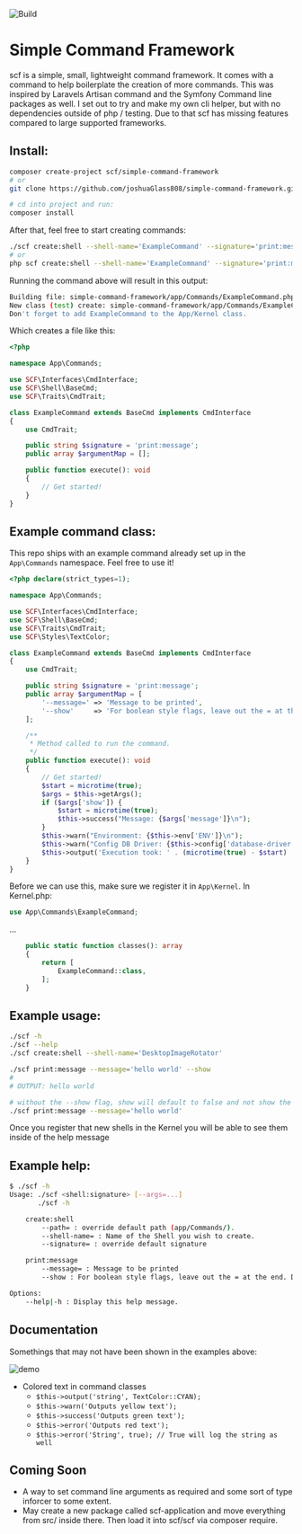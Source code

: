 ![Build](https://github.com/joshuaGlass808/simple-command-framework/workflows/Build/badge.svg)

# Simple Command Framework
scf is a simple, small, lightweight command framework. It comes with a command to help boilerplate the creation of more commands.
This was inspired by Laravels Artisan command and the Symfony Command line packages as well. I set out to
try and make my own cli helper, but with no dependencies outside of php / testing. Due to that scf has missing features compared to large supported frameworks.

## Install:
```bash
composer create-project scf/simple-command-framework
# or
git clone https://github.com/joshuaGlass808/simple-command-framework.git

# cd into project and run:
composer install
```

After that, feel free to start creating commands:
```sh
./scf create:shell --shell-name='ExampleCommand' --signature='print:message'
# or
php scf create:shell --shell-name='ExampleCommand' --signature='print:message'
```
Running the command above will result in this output:
```sh
Building file: simple-command-framework/app/Commands/ExampleCommand.php
New class (test) create: simple-command-framework/app/Commands/ExampleCommand.php
Don't forget to add ExampleCommand to the App/Kernel class.
```
Which creates a file like this:
```php
<?php

namespace App\Commands;

use SCF\Interfaces\CmdInterface;
use SCF\Shell\BaseCmd;
use SCF\Traits\CmdTrait;

class ExampleCommand extends BaseCmd implements CmdInterface
{
    use CmdTrait;

    public string $signature = 'print:message';
    public array $argumentMap = [];

    public function execute(): void
    {
        // Get started!
    }
}
```
## Example command class:
This repo ships with an example command already set up in the `App\Commands` namespace.
Feel free to use it!
```php
<?php declare(strict_types=1);

namespace App\Commands;

use SCF\Interfaces\CmdInterface;
use SCF\Shell\BaseCmd;
use SCF\Traits\CmdTrait;
use SCF\Styles\TextColor;

class ExampleCommand extends BaseCmd implements CmdInterface
{
    use CmdTrait;

    public string $signature = 'print:message';
    public array $argumentMap = [
        '--message=' => 'Message to be printed',
        '--show'     => 'For boolean style flags, leave out the = at the end. Default is false unless used'
    ];

    /**
     * Method called to run the command.
     */
    public function execute(): void
    {
        // Get started!
        $start = microtime(true);
        $args = $this->getArgs();
        if ($args['show']) {
            $start = microtime(true);
            $this->success("Message: {$args['message']}\n");
        }
        $this->warn("Environment: {$this->env['ENV']}\n");
        $this->warn("Config DB Driver: {$this->config['database-driver']}\n");
        $this->output('Execution took: ' . (microtime(true) - $start) . " seconds\n", TextColor::CYAN);
    }
}
```
Before we can use this, make sure we register it in `App\Kernel`.
In Kernel.php:
```php
use App\Commands\ExampleCommand;
```
...
```php
    public static function classes(): array
    {
        return [
            ExampleCommand::class,
        ];
    }
```

## Example usage:
```sh
./scf -h
./scf --help
./scf create:shell --shell-name='DesktopImageRotator'

./scf print:message --message='hello world' --show
#
# OUTPUT: hello world

# without the --show flag, show will default to false and not show the message
./scf print:message --message='hello world'

```
Once you register that new shells in the Kernel you will be able to see them inside of the help message

## Example help:
```sh
$ ./scf -h
Usage: ./scf <shell:signature> [--args=...]
       ./scf -h

    create:shell
        --path= : override default path (app/Commands/).
        --shell-name= : Name of the Shell you wish to create.
        --signature= : override default signature

    print:message
        --message= : Message to be printed
        --show : For boolean style flags, leave out the = at the end. Default is false unless used

Options:
    --help|-h : Display this help message.
```

## Documentation
Somethings that may not have been shown in the examples above:

![demo](https://user-images.githubusercontent.com/10493764/84108904-35448580-a9d6-11ea-8fd3-cb435d6baa4d.png)

* Colored text in command classes
    * `$this->output('string', TextColor::CYAN);`
    * `$this->warn('Outputs yellow text');`
    * `$this->success('Outputs green text');`
    * `$this->error('Outputs red text');`
    * `$this->error('String', true); // True will log the string as well`


## Coming Soon
* A way to set command line arguments as required and some sort of type inforcer to some extent.
* May create a new package called scf-application and move everything from src/ inside there. Then load it into scf/scf via composer require.
